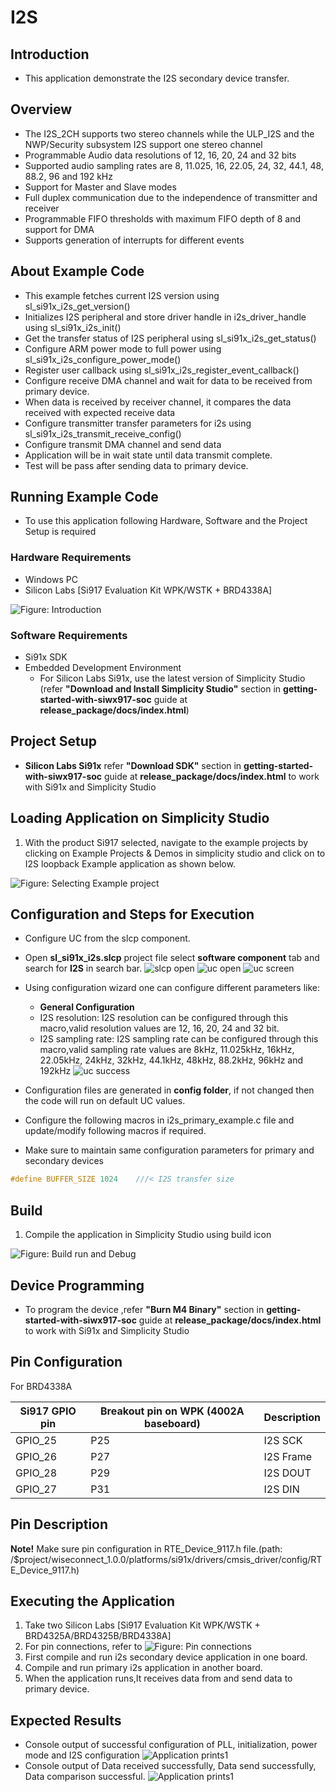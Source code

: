 # I2S

## Introduction

- This application demonstrate the I2S secondary device transfer.

## Overview

- The I2S_2CH supports two stereo channels while the ULP_I2S and the NWP/Security subsystem I2S support one stereo channel
- Programmable Audio data resolutions of 12, 16, 20, 24 and 32 bits
- Supported audio sampling rates are 8, 11.025, 16, 22.05, 24, 32, 44.1, 48, 88.2, 96 and 192 kHz
- Support for Master and Slave modes
- Full duplex communication due to the independence of transmitter and receiver
- Programmable FIFO thresholds with maximum FIFO depth of 8 and support for DMA
- Supports generation of interrupts for different events

## About Example Code

- This example fetches current I2S version using sl_si91x_i2s_get_version()
- Initializes I2S peripheral and store driver handle in i2s_driver_handle using sl_si91x_i2s_init()
- Get the transfer status of I2S peripheral using sl_si91x_i2s_get_status()
- Configure ARM power mode to full power using sl_si91x_i2s_configure_power_mode()
- Register user callback using sl_si91x_i2s_register_event_callback()
- Configure receive DMA channel and wait for data to be received from primary device.
- When data is received by receiver channel, it compares the data received with expected receive data
- Configure transmitter transfer parameters for i2s using sl_si91x_i2s_transmit_receive_config()
- Configure transmit DMA channel and send data
- Application will be in wait state until data transmit complete.
- Test will be pass after sending data to primary device.

## Running Example Code

- To use this application following Hardware, Software and the Project Setup is required

### Hardware Requirements

- Windows PC
- Silicon Labs [Si917 Evaluation Kit WPK/WSTK + BRD4338A]

![Figure: Introduction](resources/readme/image505a.png)

### Software Requirements

- Si91x SDK
- Embedded Development Environment
  - For Silicon Labs Si91x, use the latest version of Simplicity Studio (refer **"Download and Install Simplicity Studio"** section in **getting-started-with-siwx917-soc** guide at **release_package/docs/index.html**)

## Project Setup

- **Silicon Labs Si91x** refer **"Download SDK"** section in **getting-started-with-siwx917-soc** guide at **release_package/docs/index.html** to work with Si91x and Simplicity Studio

## Loading Application on Simplicity Studio

1. With the product Si917 selected, navigate to the example projects by clicking on Example Projects & Demos
   in simplicity studio and click on to I2S loopback Example application as shown below.

![Figure: Selecting Example project](resources/readme/image505b.png)

## Configuration and Steps for Execution

- Configure UC from the slcp component.
- Open **sl_si91x_i2s.slcp** project file select **software component** tab and search for **I2S** in search bar.
  ![slcp open](resources/readme/i2ssecondaryslcpopen.png)
  ![uc open](resources/readme/i2ssecondaryucopen.png)
  ![uc screen](resources/readme/i2ssecondaryucscreen.png)

- Using configuration wizard one can configure different parameters like:
  - **General Configuration**
  - I2S resolution: I2S resolution can be configured through this macro,valid resolution values are 12, 16, 20, 24 and 32 bit.
  - I2S sampling rate: I2S sampling rate can be configured through this macro,valid sampling rate values are 
    8kHz, 11.025kHz, 16kHz, 22.05kHz, 24kHz, 32kHz, 44.1kHz, 48kHz, 88.2kHz, 96kHz and 192kHz
![uc success](resources/readme/i2ssecondaryucsave.png)

- Configuration files are generated in **config folder**, if not changed then the code will run on default UC values.

- Configure the following macros in i2s_primary_example.c file and update/modify following macros if required.
- Make sure to maintain same configuration parameters for primary and secondary devices

```C
#define BUFFER_SIZE 1024    ///< I2S transfer size
```

## Build

1. Compile the application in Simplicity Studio using build icon

![Figure: Build run and Debug](resources/readme/image505c.png)

## Device Programming

- To program the device ,refer **"Burn M4 Binary"** section in **getting-started-with-siwx917-soc** guide at **release_package/docs/index.html** to work with Si91x and Simplicity Studio

## Pin Configuration

For BRD4338A

| Si917 GPIO pin | Breakout pin on WPK (4002A baseboard) | Description             |
| ---------------| --------------------------------------|------------------------ |
| GPIO_25        | P25                                   | I2S SCK      			     |
| GPIO_26        | P27                                   | I2S Frame               |
| GPIO_28        | P29                                   | I2S DOUT        				 |
| GPIO_27        | P31                                   | I2S DIN         				 |

## Pin Description

**Note!** Make sure pin configuration in RTE_Device_9117.h file.(path: /$project/wiseconnect_1.0.0/platforms/si91x/drivers/cmsis_driver/config/RTE_Device_9117.h)

## Executing the Application

1. Take two Silicon Labs [Si917 Evaluation Kit WPK/WSTK + BRD4325A/BRD4325B/BRD4338A]
2. For pin connections, refer to ![Figure: Pin connections](resources/readme/image505d.png)
3. First compile and run i2s secondary device application in one board.
4. Compile and run primary i2s application in another board.
5. When the application runs,It receives data from and send data to primary device.

## Expected Results

- Console output of successful configuration of PLL, initialization, power mode and I2S configuration
  ![Application prints1](resources/readme/i2ssecondaryapplicationprints1.png)
- Console output of Data received successfully, Data send successfully, Data comparison successful.
  ![Application prints1](resources/readme/i2ssecondaryapplicationprints2.png)
